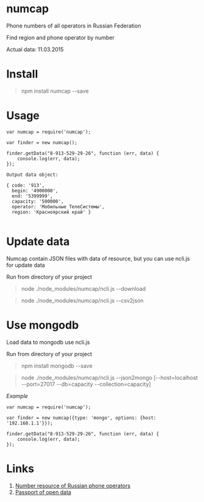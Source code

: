 numcap
======

Phone numbers of all operators in Russian Federation

Find region and phone operator by number

Actual data: 11.03.2015



Install
=======
> npm install numcap --save



Usage
=====
`````
var numcap = require('numcap');

var finder = new numcap();

finder.getData("8-913-529-29-26", function (err, data) {
    console.log(err, data);
});

Output data object:

{ code: '913',
  begin: '4900000',
  end: '5399999',
  capacity: '500000',
  operator: 'Мобильные ТелеСистемы',
  region: 'Красноярский край' }


`````



Update data
===========

Numcap contain JSON files with data of resource, but you can use ncli.js for update data

Run from directory of your project

> node ./node_modules/numcap/ncli.js --download

> node ./node_modules/numcap/ncli.js --csv2json



Use mongodb
===========

Load data to mongodb use ncli.js

Run from directory of your project

> npm install mongodb --save

> node ./node_modules/numcap/ncli.js --json2mongo [--host=localhost --port=27017 --db=capacity --collection=capacity]


*Example*
`````
var numcap = require('numcap');

var finder = new numcap({type: 'mongo', options: {host: '192.168.1.1'}});

finder.getData("8-913-529-29-26", function (err, data) {
    console.log(err, data);
});

`````



Links
=====
1. [Number resource of Russian phone operators](http://www.rossvyaz.ru/activity/num_resurs/)
2. [Passport of open data](http://www.rossvyaz.ru/opendata/7710549038-Rosnumbase/)
